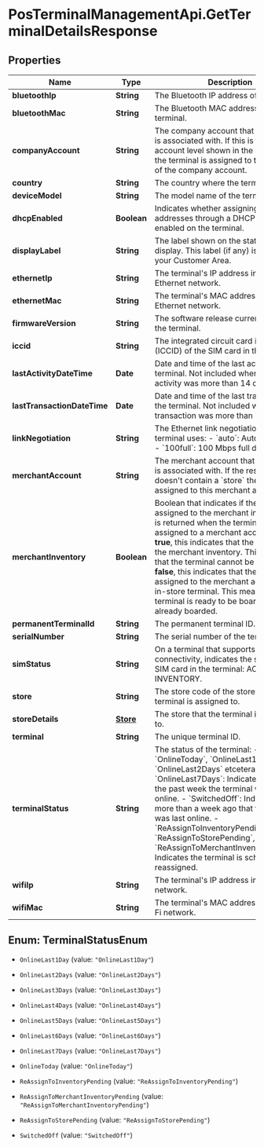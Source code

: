 # PosTerminalManagementApi.GetTerminalDetailsResponse

## Properties

Name | Type | Description | Notes
------------ | ------------- | ------------- | -------------
**bluetoothIp** | **String** | The Bluetooth IP address of the terminal. | [optional] 
**bluetoothMac** | **String** | The Bluetooth MAC address of the terminal. | [optional] 
**companyAccount** | **String** | The company account that the terminal is associated with. If this is the only account level shown in the response, the terminal is assigned to the inventory of the company account. | 
**country** | **String** | The country where the terminal is used. | [optional] 
**deviceModel** | **String** | The model name of the terminal. | [optional] 
**dhcpEnabled** | **Boolean** | Indicates whether assigning IP addresses through a DHCP server is enabled on the terminal. | [optional] 
**displayLabel** | **String** | The label shown on the status bar of the display. This label (if any) is specified in your Customer Area. | [optional] 
**ethernetIp** | **String** | The terminal&#39;s IP address in your Ethernet network. | [optional] 
**ethernetMac** | **String** | The terminal&#39;s MAC address in your Ethernet network. | [optional] 
**firmwareVersion** | **String** | The software release currently in use on the terminal. | [optional] 
**iccid** | **String** | The integrated circuit card identifier (ICCID) of the SIM card in the terminal. | [optional] 
**lastActivityDateTime** | **Date** | Date and time of the last activity on the terminal. Not included when the last activity was more than 14 days ago. | [optional] 
**lastTransactionDateTime** | **Date** | Date and time of the last transaction on the terminal. Not included when the last transaction was more than 14 days ago. | [optional] 
**linkNegotiation** | **String** | The Ethernet link negotiation that the terminal uses:   - &#x60;auto&#x60;: Auto-negotiation  - &#x60;100full&#x60;: 100 Mbps full duplex | [optional] 
**merchantAccount** | **String** | The merchant account that the terminal is associated with. If the response doesn&#39;t contain a &#x60;store&#x60; the terminal is assigned to this merchant account. | [optional] 
**merchantInventory** | **Boolean** | Boolean that indicates if the terminal is assigned to the merchant inventory. This is returned when the terminal is assigned to a merchant account.  - If **true**, this indicates that the terminal is in the merchant inventory. This also means that the terminal cannot be boarded.  - If **false**, this indicates that the terminal is assigned to the merchant account as an in-store terminal. This means that the terminal is ready to be boarded, or is already boarded. | [optional] 
**permanentTerminalId** | **String** | The permanent terminal ID. | [optional] 
**serialNumber** | **String** | The serial number of the terminal. | [optional] 
**simStatus** | **String** | On a terminal that supports 3G or 4G connectivity, indicates the status of the SIM card in the terminal: ACTIVE or INVENTORY. | [optional] 
**store** | **String** | The store code of the store that the terminal is assigned to. | [optional] 
**storeDetails** | [**Store**](Store.md) | The store that the terminal is assigned to. | [optional] 
**terminal** | **String** | The unique terminal ID. | 
**terminalStatus** | **String** | The status of the terminal:   - &#x60;OnlineToday&#x60;, &#x60;OnlineLast1Day&#x60;, &#x60;OnlineLast2Days&#x60; etcetera to &#x60;OnlineLast7Days&#x60;: Indicates when in the past week the terminal was last online.   - &#x60;SwitchedOff&#x60;: Indicates it was more than a week ago that the terminal was last online.   - &#x60;ReAssignToInventoryPending&#x60;, &#x60;ReAssignToStorePending&#x60;, &#x60;ReAssignToMerchantInventoryPending&#x60;: Indicates the terminal is scheduled to be reassigned. | [optional] 
**wifiIp** | **String** | The terminal&#39;s IP address in your Wi-Fi network. | [optional] 
**wifiMac** | **String** | The terminal&#39;s MAC address in your Wi-Fi network. | [optional] 



## Enum: TerminalStatusEnum


* `OnlineLast1Day` (value: `"OnlineLast1Day"`)

* `OnlineLast2Days` (value: `"OnlineLast2Days"`)

* `OnlineLast3Days` (value: `"OnlineLast3Days"`)

* `OnlineLast4Days` (value: `"OnlineLast4Days"`)

* `OnlineLast5Days` (value: `"OnlineLast5Days"`)

* `OnlineLast6Days` (value: `"OnlineLast6Days"`)

* `OnlineLast7Days` (value: `"OnlineLast7Days"`)

* `OnlineToday` (value: `"OnlineToday"`)

* `ReAssignToInventoryPending` (value: `"ReAssignToInventoryPending"`)

* `ReAssignToMerchantInventoryPending` (value: `"ReAssignToMerchantInventoryPending"`)

* `ReAssignToStorePending` (value: `"ReAssignToStorePending"`)

* `SwitchedOff` (value: `"SwitchedOff"`)




